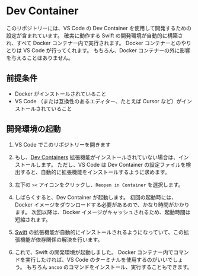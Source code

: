# Dev Container

このリポジトリーには、VS Code の Dev Container を使用して開発するための設定が含まれています。
確実に動作する Swift の開発環境が自動的に構築され、すべて Docker コンテナー内で実行されます。
Docker コンテナーとのやりとりは VS Code が行ってくれます。
もちろん、Docker コンテナーの外に影響を与えることはありません。

## 前提条件

- Docker がインストールされていること
- VS Code （または互換性のあるエディター、たとえば Cursor など）がインストールされていること

## 開発環境の起動

1. VS Code でこのリポジトリーを開きます

2. もし、[Dev Containers](https://marketplace.visualstudio.com/items?itemName=ms-vscode-remote.remote-containers) 拡張機能がインストールされていない場合は、インストールします。
   ただし、VS Code は Dev Container の設定ファイルを検出すると、自動的に拡張機能をインストールするように求めます。

3. 左下の `><` アイコンをクリックし、`Reopen in Container` を選択します。

4. しばらくすると、Dev Container が起動します。
   初回の起動時には、Docker イメージをダウンロードする必要があるので、かなり時間がかかります。
   次回以降は、Docker イメージがキャッシュされるため、起動時間は短縮されます。

5. [Swift](https://marketplace.visualstudio.com/items?itemName=sswg.swift-lang) の拡張機能が自動的にインストールされるようになっていて、この拡張機能が依存関係の解決を行います。

6. これで、Swift の開発環境が起動しました。
   Docker コンテナー内でコマンドを実行したければ、VS Code のターミナルを使用するのがいいでしょう。
   もちろん `ancoo` のコマンドをインストール、実行することもできます。
   